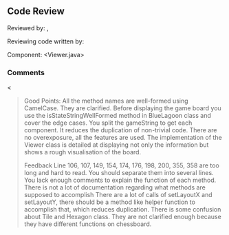 ## Code Review

Reviewed by: <Wemxuan Cao>, <u7556970>

Reviewing code written by: <Kenney Siu> <u7481157>

Component: <Viewer.java>

### Comments 

<
> Good Points:
> All the method names are well-formed using CamelCase. They are clarified.
> Before displaying the game board you use the isStateStringWellFormed method in BlueLagoon class and cover the edge cases.
> You split the gameString to get each component. It reduces the duplication of non-trivial code. 
> There are no overexposure, all the features are used.
> The implementation of the Viewer class is detailed at displaying not only the information but shows a rough visualisation of the board.
>
> Feedback
> Line 106, 107, 149, 154, 174, 176, 198, 200, 355, 358 are too long and hard to read. You should separate them into several lines.
> You lack enough comments to explain the function of each method.
> There is not a lot of documentation regarding what methods are supposed to accomplish
> There are a lot of calls of setLayoutX and setLayoutY, there should be a method like helper function to accomplish that, which reduces duplication.
> There is some confusion about Tile and Hexagon class. They are not clarified enough because they have different functions on chessboard.


